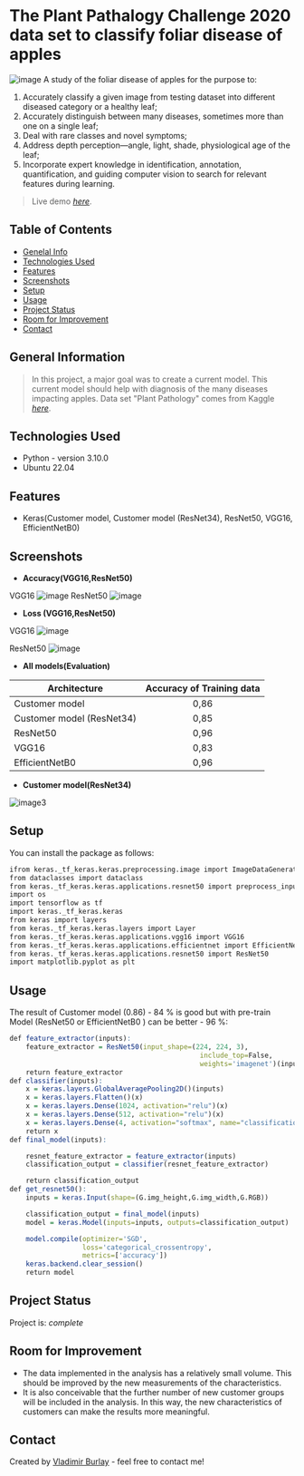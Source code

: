 # **The Plant Pathalogy Challenge 2020 data set to classify foliar disease of apples** 
![image](https://github.com/vburlay/fgvc7-2020/raw/master/data/fpls-12-723294-g001.PNG) 
A study of the foliar disease of apples for the purpose to:
1) Accurately classify a given image from testing dataset into different diseased category or a healthy leaf;
2) Accurately distinguish between many diseases, sometimes more than one on a single leaf;
3) Deal with rare classes and novel symptoms;
4) Address depth perception—angle, light, shade, physiological age of the leaf;
5) Incorporate expert knowledge in identification, annotation, quantification, and guiding computer vision to search for relevant features during learning. 
> Live demo [_here_](https://vburlay-anw-feld-ba-workflowsstreamlit-demo-60fscu.streamlit.app/).
## Table of Contents
* [Genelal Info](#general-nformation)
* [Technologies Used](#technologies-used)
* [Features](#features)
* [Screenshots](#screenshots)
* [Setup](#setup)
* [Usage](#usage)
* [Project Status](#project-status)
* [Room for Improvement](#room-for-improvement)
* [Contact](#contact)


## General Information
> In this project, a major goal was to create a current model. This current model should help with
> diagnosis of the many diseases impacting apples.
> Data set "Plant Pathology" comes from Kaggle [_here_](https://www.kaggle.com/c/plant-pathology-2020-fgvc7).


## Technologies Used
- Python - version 3.10.0
- Ubuntu 22.04

## Features
- Keras(Customer model, Customer model (ResNet34), ResNet50, VGG16, EfficientNetB0)

## Screenshots
* **Accuracy(VGG16,ResNet50)**

VGG16
![image](https://github.com/vburlay/fgvc7-2020/raw/master/my_models_eval/accurancy_vgg16.png) 
ResNet50
![image](https://github.com/vburlay/fgvc7-2020/raw/master/my_models_eval/accurancy_resnet50.png) 

* **Loss (VGG16,ResNet50)** 

VGG16
![image](https://github.com/vburlay/fgvc7-2020/raw/master/my_models_eval/loss_vgg16.png) 

ResNet50
![image](https://github.com/vburlay/fgvc7-2020/raw/master/my_models_eval/loss_resnet50.png) 


* **All models(Evaluation)**

| Architecture    | Accuracy of Training data |
|-----------|:-------------------------:|
|Customer model  |           0,86            |
|Customer model (ResNet34) |           0,85            |
|ResNet50  |           0,96            |
|VGG16 |           0,83            |
|EfficientNetB0 |           0,96            |


* **Customer model(ResNet34)**

![image3](https://github.com/vburlay/fgvc7-2020/raw/master/model.png) 


## Setup
You can install the package as follows:
```r
ifrom keras._tf_keras.keras.preprocessing.image import ImageDataGenerator
from dataclasses import dataclass
from keras._tf_keras.keras.applications.resnet50 import preprocess_input
import os
import tensorflow as tf
import keras._tf_keras.keras
from keras import layers
from keras._tf_keras.keras.layers import Layer
from keras._tf_keras.keras.applications.vgg16 import VGG16
from keras._tf_keras.keras.applications.efficientnet import EfficientNetB0
from keras._tf_keras.keras.applications.resnet50 import ResNet50
import matplotlib.pyplot as plt
```

## Usage
The result of Customer model (0.86) - 84 % is good but with pre-train Model (ResNet50 or EfficientNetB0 ) can be better - 96 %:
```r
def feature_extractor(inputs):
    feature_extractor = ResNet50(input_shape=(224, 224, 3),
                                               include_top=False,
                                               weights='imagenet')(inputs)
    return feature_extractor
def classifier(inputs):
    x = keras.layers.GlobalAveragePooling2D()(inputs)
    x = keras.layers.Flatten()(x)
    x = keras.layers.Dense(1024, activation="relu")(x)
    x = keras.layers.Dense(512, activation="relu")(x)
    x = keras.layers.Dense(4, activation="softmax", name="classification")(x)
    return x
def final_model(inputs):

    resnet_feature_extractor = feature_extractor(inputs)
    classification_output = classifier(resnet_feature_extractor)

    return classification_output
def get_resnet50():
    inputs = keras.Input(shape=(G.img_height,G.img_width,G.RGB))

    classification_output = final_model(inputs)
    model = keras.Model(inputs=inputs, outputs=classification_output)

    model.compile(optimizer='SGD',
                  loss='categorical_crossentropy',
                  metrics=['accuracy'])
    keras.backend.clear_session()
    return model
```


## Project Status
Project is: _complete_ 


## Room for Improvement

- The data implemented in the analysis has a relatively small volume. This should be improved by the new measurements of the characteristics.
- It is also conceivable that the further number of new customer groups will be included in the analysis. In this way, the new characteristics of customers can make the results more meaningful.



## Contact
Created by [Vladimir Burlay](wladimir.burlay@gmail.com) - feel free to contact me!



